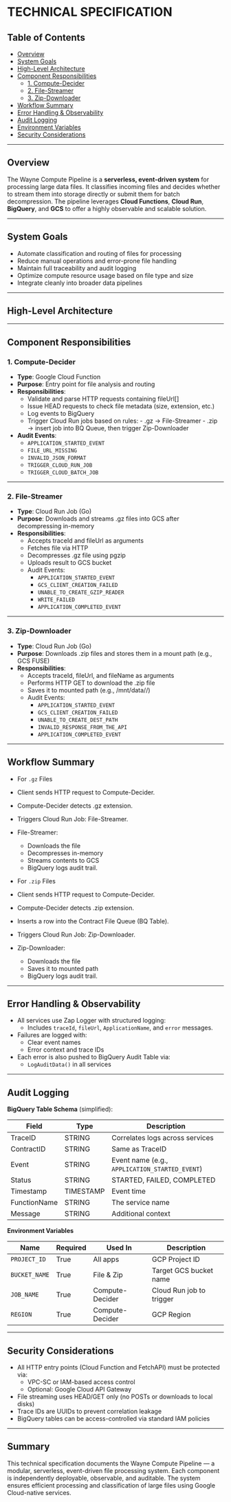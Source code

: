 # TECHNICAL SPECIFICATION

## Table of Contents

- [Overview](#overview)
- [System Goals](#system-goals)
- [High-Level Architecture](#high-level-architecture)
- [Component Responsibilities](#component-responsibilities)
  - [1. Compute-Decider](#1-compute-decider)
  - [2. File-Streamer](#2-file-streamer)
  - [3. Zip-Downloader](#3-zip-downloader)
- [Workflow Summary](#workflow-summary)
- [Error Handling & Observability](#error-handling--observability)
- [Audit Logging](#audit-logging)
- [Environment Variables](#environment-variables)
- [Security Considerations](#security-considerations)

---

## Overview

The Wayne Compute Pipeline is a **serverless, event-driven system** for processing large data files. It classifies incoming files and decides whether to stream them into storage directly or submit them for batch decompression. The pipeline leverages **Cloud Functions**, **Cloud Run**, **BigQuery**, and **GCS** to offer a highly observable and scalable solution.

---

## System Goals

- Automate classification and routing of files for processing
- Reduce manual operations and error-prone file handling
- Maintain full traceability and audit logging
- Optimize compute resource usage based on file type and size
- Integrate cleanly into broader data pipelines

---

## High-Level Architecture

---

## Component Responsibilities

### 1. Compute-Decider

- **Type**: Google Cloud Function
- **Purpose**: Entry point for file analysis and routing
- **Responsibilities**:
  - Validate and parse HTTP requests containing fileUrl[]
  - Issue HEAD requests to check file metadata (size, extension, etc.)
  - Log events to BigQuery
  - Trigger Cloud Run jobs based on rules: - .gz → File-Streamer - .zip → insert job into BQ Queue, then trigger Zip-Downloader
- **Audit Events**:
  - `APPLICATION_STARTED_EVENT`
  - `FILE_URL_MISSING`
  - `INVALID_JSON_FORMAT`
  - `TRIGGER_CLOUD_RUN_JOB`
  - `TRIGGER_CLOUD_BATCH_JOB`

---

### 2. File-Streamer

- **Type**: Cloud Run Job (Go)
- **Purpose**: Downloads and streams .gz files into GCS after decompressing in-memory
- **Responsibilities**:
  - Accepts traceId and fileUrl as arguments
  - Fetches file via HTTP
  - Decompresses .gz file using pgzip
  - Uploads result to GCS bucket
  - Audit Events:
    - `APPLICATION_STARTED_EVENT`
    - `GCS_CLIENT_CREATION_FAILED`
    - `UNABLE_TO_CREATE_GZIP_READER`
    - `WRITE_FAILED`
    - `APPLICATION_COMPLETED_EVENT`

---

### 3. Zip-Downloader

- **Type**: Cloud Run Job (Go)
- **Purpose**: Downloads .zip files and stores them in a mount path (e.g., GCS FUSE)
- **Responsibilities**:
  - Accepts traceId, fileUrl, and fileName as arguments
  - Performs HTTP GET to download the .zip file
  - Saves it to mounted path (e.g., /mnt/data/<traceId>/<fileName>)
  - Audit Events:
    - `APPLICATION_STARTED_EVENT`
    - `GCS_CLIENT_CREATION_FAILED`
    - `UNABLE_TO_CREATE_DEST_PATH`
    - `INVALID_RESPONSE_FROM_THE_API`
    - `APPLICATION_COMPLETED_EVENT`

---

## Workflow Summary

- For `.gz` Files
- Client sends HTTP request to Compute-Decider.
- Compute-Decider detects .gz extension.
- Triggers Cloud Run Job: File-Streamer.
- File-Streamer:

  - Downloads the file
  - Decompresses in-memory
  - Streams contents to GCS
  - BigQuery logs audit trail.

- For `.zip` Files
- Client sends HTTP request to Compute-Decider.
- Compute-Decider detects .zip extension.
- Inserts a row into the Contract File Queue (BQ Table).
- Triggers Cloud Run Job: Zip-Downloader.
- Zip-Downloader:
  - Downloads the file
  - Saves it to mounted path
  - BigQuery logs audit trail.

---

## Error Handling & Observability

- All services use Zap Logger with structured logging:
  - Includes `traceId`, `fileUrl`, `ApplicationName`, and `error` messages.
- Failures are logged with:
  - Clear event names
  - Error context and trace IDs
- Each error is also pushed to BigQuery Audit Table via:
  - `LogAuditData()` in all services

---

## Audit Logging

**BigQuery Table Schema** (simplified):

| Field        | Type      | Description                                    |
| ------------ | --------- | ---------------------------------------------- |
| TraceID      | STRING    | Correlates logs across services                |
| ContractID   | STRING    | Same as TraceID                                |
| Event        | STRING    | Event name (e.g., `APPLICATION_STARTED_EVENT`) |
| Status       | STRING    | STARTED, FAILED, COMPLETED                     |
| Timestamp    | TIMESTAMP | Event time                                     |
| FunctionName | STRING    | The service name                               |
| Message      | STRING    | Additional context                             |

**Environment Variables**

| Name          | Required | Used In         | Description              |
| ------------- | -------- | --------------- | ------------------------ |
| `PROJECT_ID`  | True     | All apps        | GCP Project ID           |
| `BUCKET_NAME` | True     | File & Zip      | Target GCS bucket name   |
| `JOB_NAME`    | True     | Compute-Decider | Cloud Run job to trigger |
| `REGION`      | True     | Compute-Decider | GCP Region               |

---

## Security Considerations

- All HTTP entry points (Cloud Function and FetchAPI) must be protected via:
  - VPC-SC or IAM-based access control
  - Optional: Google Cloud API Gateway
- File streaming uses HEAD/GET only (no POSTs or downloads to local disks)
- Trace IDs are UUIDs to prevent correlation leakage
- BigQuery tables can be access-controlled via standard IAM policies

---

## Summary

This technical specification documents the Wayne Compute Pipeline — a modular, serverless, event-driven file processing system. Each component is independently deployable, observable, and auditable. The system ensures efficient processing and classification of large files using Google Cloud-native services.
